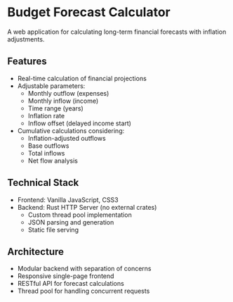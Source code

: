# Budget Forecast Calculator

A web application for calculating long-term financial forecasts with inflation adjustments.

## Features

- Real-time calculation of financial projections
- Adjustable parameters:
  - Monthly outflow (expenses)
  - Monthly inflow (income)
  - Time range (years)
  - Inflation rate
  - Inflow offset (delayed income start)
- Cumulative calculations considering:
  - Inflation-adjusted outflows
  - Base outflows
  - Total inflows
  - Net flow analysis

## Technical Stack

- Frontend: Vanilla JavaScript, CSS3
- Backend: Rust HTTP Server (no external crates)
  - Custom thread pool implementation
  - JSON parsing and generation
  - Static file serving

## Architecture

- Modular backend with separation of concerns
- Responsive single-page frontend
- RESTful API for forecast calculations
- Thread pool for handling concurrent requests

### Notes

- Front-end: Almost everything AI
- Back-end: A little bit of AI
- README: Almost everything AI

motivation: Just some experiments